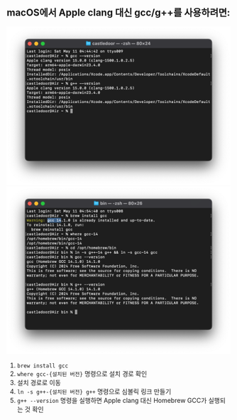 ## macOS에서 Apple clang 대신 gcc/g++를 사용하려면:

![default](Apple_clang.png)
![modified](Homebrew_gcc.png)

1. `brew install gcc`
2. `where gcc-{설치된 버전}` 명령으로 설치 경로 확인
3. 설치 경로로 이동
4. `ln -s g++-{설치된 버전} g++` 명령으로 심볼릭 링크 만들기
5. `g++ --version` 명령을 실행하면 Apple clang 대신 Homebrew GCC가 실행되는 것 확인
